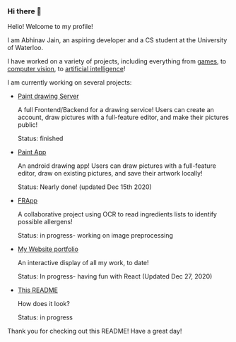 ### Hi there 👋

<!--
**AbhiJ2706/AbhiJ2706** is a ✨ _special_ ✨ repository because its `README.md` (this file) appears on your GitHub profile.

Here are some ideas to get you started:

- 🔭 I’m currently working on ...
- 🌱 I’m currently learning ...
- 👯 I’m looking to collaborate on ...
- 🤔 I’m looking for help with ...
- 💬 Ask me about ...
- 📫 How to reach me: ...
- 😄 Pronouns: ...
- ⚡ Fun fact: ...
-->

<p> Hello! Welcome to my profile! </p>
<p> I am Abhinav Jain, an aspiring developer and a CS student at the University of Waterloo.</p>
<p> I have worked on a variety of projects, including everything from <a href="https://github.com/AbhiJ2706/shoot-em-up-js">games</a>, to <a href="https://github.com/AbhiJ2706/mvs_vision_demo">computer vision</a>, to <a href="https://github.com/AbhiJ2706/generate-images-AI">artificial intelligence</a>!</p>
<p> I am currently working on several projects:</p>
<ul>
  <li>
    <a href="https://github.com/AbhiJ2706/paint-drawing-server">Paint drawing Server</a>
    <p> A full Frontend/Backend for a drawing service! Users can create an account, draw pictures with a full-feature editor, and make their pictures public!</p>
    <p> Status: finished </p>
  </li>
  <li>
    <a href="https://github.com/AbhiJ2706/paint-app-android">Paint App</a>
    <p> An android drawing app! Users can draw pictures with a full-feature editor, draw on existing pictures, and save their artwork locally!</p>
    <p> Status: Nearly done! (updated Dec 15th 2020)</p>
  </li>
  <li>
    <a href="https://github.com/Anthony24601/FoodRestrictions">FRApp</a>
    <p> A collaborative project using OCR to read ingredients lists to identify possible allergens!</p>
    <p> Status: in progress- working on image preprocessing</p>
  </li>
  <li>
    <a href="https://github.com/AbhiJ2706/abhij2706.github.io">My Website portfolio</a>
    <p> An interactive display of all my work, to date!</p>
    <p> Status: In progress- having fun with React (Updated Dec 27, 2020)</p>
  </li>
  <li>
    <a href="https://github.com/AbhiJ2706/AbhiJ2706">This README</a>
    <p> How does it look?</p>
    <p> Status: in progress</p>
  </li>
</ul>
<p> Thank you for checking out this README! Have a great day!</p>
